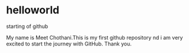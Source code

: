 # helloworld
starting of github

My name is Meet Chothani.This is my first github repository nd i am very excited to start the journey with GitHub.
Thank you.
